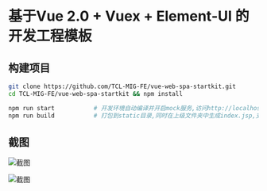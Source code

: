 # 基于Vue 2.0 + Vuex + Element-UI 的开发工程模板


## 构建项目

```bash
git clone https://github.com/TCL-MIG-FE/vue-web-spa-startkit.git
cd TCL-MIG-FE/vue-web-spa-startkit && npm install
```

```bash
npm run start           # 开发环境自动编译并开启mock服务,访问http://localhost:4000
npm run build           # 打包到static目录,同时在上级文件夹中生成index.jsp,支持J2EE应用上下文
```

## 截图

![截图](https://raw.githubusercontent.com/TCL-MIG-FE/vue-web-spa-startkit/master/screenshoots/1.png)

![截图](https://raw.githubusercontent.com/TCL-MIG-FE/vue-web-spa-startkit/master/screenshoots/2.png)


